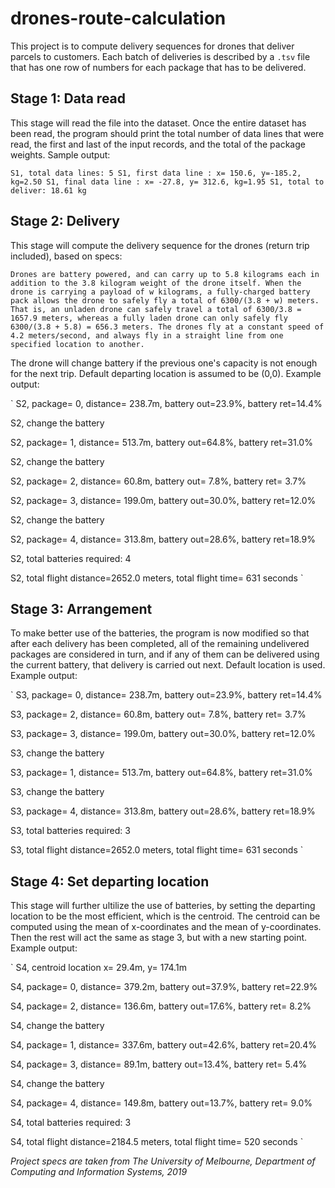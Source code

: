 # drones-route-calculation

This project is to compute delivery sequences for drones that deliver parcels to customers. Each batch of deliveries is described by a `.tsv` file that has one row of numbers for each package that has to be delivered.

## Stage 1: Data read

This stage will read the file into the dataset. Once the entire dataset has been read, the program should print the total number of data lines that were read, the first and last of the input records, and the total of the package weights. Sample output:

  `
   S1, total data lines: 5
   S1, first data line : x= 150.6, y=-185.2, kg=2.50
   S1, final data line : x= -27.8, y= 312.6, kg=1.95
   S1, total to deliver: 18.61 kg
  `

## Stage 2: Delivery

This stage will compute the delivery sequence for the drones (return trip included), based on specs:

`Drones are battery powered, and can carry up to 5.8 kilograms each in addition to the 3.8 kilogram weight of the drone itself. When the drone is carrying a payload of w kilograms, a fully-charged battery pack allows the drone to safely fly a total of 6300/(3.8 + w) meters. That is, an unladen drone can safely travel a total of 6300/3.8 = 1657.9 meters, whereas a fully laden drone can only safely fly 6300/(3.8 + 5.8) = 656.3 meters. The drones fly at a constant speed of 4.2 meters/second, and always fly in a straight line from one specified location to another.`

The drone will change battery if the previous one's capacity is not enough for the next trip. Default departing location is assumed to be (0,0). Example output:

`
S2, package= 0, distance= 238.7m, battery out=23.9%, battery ret=14.4%

S2, change the battery

S2, package= 1, distance= 513.7m, battery out=64.8%, battery ret=31.0%

S2, change the battery

S2, package= 2, distance= 60.8m,  battery out= 7.8%, battery ret= 3.7%

S2, package= 3, distance= 199.0m, battery out=30.0%, battery ret=12.0%

S2, change the battery

S2, package= 4, distance= 313.8m, battery out=28.6%, battery ret=18.9%

S2, total batteries required: 4

S2, total flight distance=2652.0 meters, total flight time= 631 seconds
`

## Stage 3: Arrangement

To make better use of the batteries, the program is now modified so that after each delivery has been completed, all of the remaining undelivered packages are considered in turn, and if any of them can be delivered using the current battery, that delivery is carried out next. Default location is used. Example output:

`
S3, package= 0, distance= 238.7m, battery out=23.9%, battery ret=14.4%

S3, package= 2, distance= 60.8m,  battery out= 7.8%, battery ret= 3.7%

S3, package= 3, distance= 199.0m, battery out=30.0%, battery ret=12.0%

S3, change the battery

S3, package= 1, distance= 513.7m, battery out=64.8%, battery ret=31.0%

S3, change the battery

S3, package= 4, distance= 313.8m, battery out=28.6%, battery ret=18.9%

S3, total batteries required: 3

S3, total flight distance=2652.0 meters, total flight time= 631 seconds
`
## Stage 4: Set departing location

This stage will further ultilize the use of batteries, by setting the departing location to be the most efficient, which is the centroid. The centroid can be computed using the mean of x-coordinates and the mean of y-coordinates. Then the rest will act the same as stage 3, but with a new starting point. Example output:

`
S4, centroid location x= 29.4m, y= 174.1m

S4, package= 0, distance= 379.2m, battery out=37.9%, battery ret=22.9%

S4, package= 2, distance= 136.6m, battery out=17.6%, battery ret= 8.2%

S4, change the battery

S4, package= 1, distance= 337.6m, battery out=42.6%, battery ret=20.4%

S4, package= 3, distance= 89.1m,  battery out=13.4%, battery ret= 5.4%

S4, change the battery

S4, package= 4, distance= 149.8m, battery out=13.7%, battery ret= 9.0%

S4, total batteries required: 3

S4, total flight distance=2184.5 meters, total flight time= 520 seconds
`

*Project specs are taken from The University of Melbourne, Department of Computing and Information Systems, 2019*
